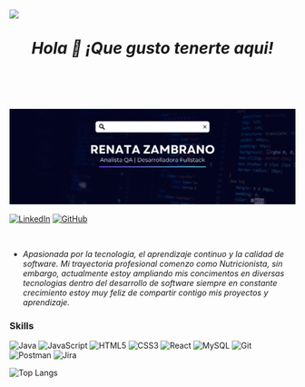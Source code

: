 #  <img src="https://media.giphy.com/media/RkX2zcpO79EAf82ESl/giphy.gif" width="100"/>  <p align="center" width="100%"> *Hola 👋 ¡Que gusto tenerte aqui!* </p>

&nbsp; 

&nbsp;

![Banner de Renatazam](Banner1.png)


 [![LinkedIn](https://img.shields.io/badge/linkedin-%230077B5.svg?style=for-the-badge&logo=linkedin&logoColor=white)](https://www.linkedin.com/in/renatazambrano)
[![GitHub](https://img.shields.io/badge/github-%23121011.svg?style=for-the-badge&logo=github&logoColor=white)](https://github.com/Renatamzp)

 &nbsp;

 

- *Apasionada por la tecnologia, el aprendizaje continuo y la calidad de software. Mi trayectoria profesional comenzo como Nutricionista, sin embargo, actualmente estoy ampliando mis concimentos en diversas tecnologias dentro del desarrollo de software siempre en constante crecimiento estoy muy feliz de compartir contigo mis proyectos y aprendizaje.*


### Skills

![Java](https://img.shields.io/badge/java-%23ED8B00.svg?style=for-the-badge&logo=openjdk&logoColor=white)
![JavaScript](https://img.shields.io/badge/javascript-%23323330.svg?style=for-the-badge&logo=javascript&logoColor=%23F7DF1E)
![HTML5](https://img.shields.io/badge/html5-%23E34F26.svg?style=for-the-badge&logo=html5&logoColor=white)
![CSS3](https://img.shields.io/badge/css3-%231572B6.svg?style=for-the-badge&logo=css3&logoColor=white)
![React](https://img.shields.io/badge/react-%2320232a.svg?style=for-the-badge&logo=react&logoColor=%2361DAFB)
![MySQL](https://img.shields.io/badge/mysql-4479A1.svg?style=for-the-badge&logo=mysql&logoColor=white)
	![Git](https://img.shields.io/badge/git-%23F05033.svg?style=for-the-badge&logo=git&logoColor=white)
    ![Postman](https://img.shields.io/badge/Postman-FF6C37?style=for-the-badge&logo=postman&logoColor=white)
    	![Jira](https://img.shields.io/badge/jira-%230A0FFF.svg?style=for-the-badge&logo=jira&logoColor=white)


![Top Langs](https://github-readme-stats.vercel.app/api/top-langs/?username=Renatamzp&layout=compact&theme=tokyonight)
